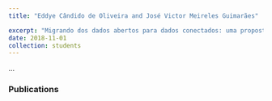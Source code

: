 ```yaml
---
title: "Eddye Cândido de Oliveira and José Victor Meireles Guimarães"

excerpt: "Migrando dos dados abertos para dados conectados: uma proposta para a Universidade Federal do Maranhão"
date: 2018-11-01
collection: students
---
```


...

### Publications
